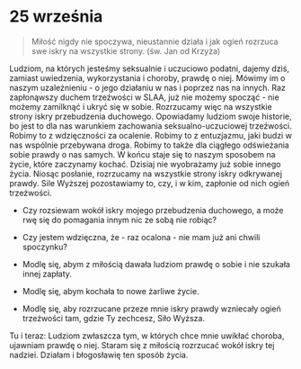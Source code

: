 
# 25 września

> Miłość nigdy nie spoczywa, nieustannie działa i jak ogień rozrzuca swe iskry na wszystkie strony. (św. Jan od Krzyża)

Ludziom, na których jesteśmy seksualnie i uczuciowo podatni, dajemy dziś, zamiast uwiedzenia, wykorzystania i choroby, prawdę o niej. Mówimy im o naszym uzależnieniu - o jego działaniu w nas i poprzez nas na innych. Raz zapłonąwszy duchem trzeźwości w SLAA, już nie możemy spocząć - nie możemy zamilknąć i ukryć się w sobie. Rozrzucamy więc na wszystkie strony iskry przebudzenia duchowego. Opowiadamy ludziom swoje historie, bo jest to dla nas warunkiem zachowania seksualno-uczuciowej trzeźwości. Robimy to z wdzięczności za ocalenie. Robimy to z entuzjazmu, jaki budzi w nas wspólnie przebywana droga. Robimy to także dla ciągłego odświeżania sobie prawdy o nas samych. W końcu staje się to naszym sposobem na życie, które zaczynamy kochać. Dzisiaj nie wyobrażamy już sobie innego życia. Niosąc posłanie, rozrzucamy na wszystkie strony iskry odkrywanej prawdy. Sile Wyższej pozostawiamy to, czy, i w kim, zapłonie od nich ogień trzeźwości.

- Czy rozsiewam wokół iskry mojego przebudzenia duchowego, a może rwę się do pomagania innym nic ze sobą nie robiąc?
- Czy jestem wdzięczna, że - raz ocalona - nie mam już ani chwili spoczynku?

- Modlę się, abym z miłością dawała ludziom prawdę o sobie i nie szukała innej zapłaty.
- Modlę się, abym kochała to nowe żarliwe życie.
- Modlę się, aby rozrzucane przeze mnie iskry prawdy wzniecały ogień trzeźwości tam, gdzie Ty zechcesz, Siło Wyższa.

Tu i teraz: Ludziom zwłaszcza tym, w których chce mnie uwikłać choroba, ujawniam prawdę o niej. Staram się z miłością rozrzucać wokół iskry tej nadziei. Działam i błogosławię ten sposób życia.
